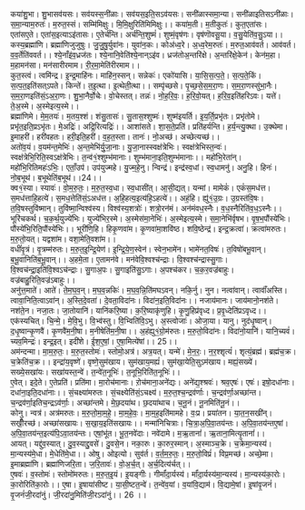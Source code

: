 

  
कया॑शु॒भा। शु॒भासव॑यसः। सव॑यस्स॒नी॑ळाः। सव॑यस॒इति॒सऽव॑यसः। सनी॑ळास्समा॒न्या। सनी॑ळाइतिसऽनी॑ळाः। स॒मा॒न्याम॒रुतः॑। म॒रुत॒स्सं। सम्मि॑मिक्षुः। मि॒मि॒क्षुरिति॑मिमिक्षुः।। कया॑म॒ती। म॒तीकुतः॑। कुत॒एता॑सः। एता॑सए॒ते। एता॑स॒इत्याऽइ॑तासः। ए॒तेर्च॑न्ति। अर्च॑न्ति॒शुष्मं॑। शुष्मं॒वृष॑णः। वृष॑णॊवसू॒या। व॒सु॒येति॑व॒सु॒ऽया।।  
कस्य॒ब्रह्मा॑णि। ब्रह्मा॑णिजुजुषुः। जु॒जु॒षु॒र्युवा॑नः। युवा॑न॒कः। कोअ॑ध्व॒रे। अ॒ध्व॒रेम॒रुतः॑। म॒रुत॒आव॑वर्त। आव॑वर्त। व॒व॒र्तेति॑ववर्त।। श्ये॒नाँइ॑व॒ध्रज॑तः। श्ये॒नानि॒वेति॑श्ये॒नान्ऽइ॑व। ध्रज॑तोअ॒न्तरि॑क्षे। अ॒न्तरि॑क्षे॒केन॑। केन॑म॒हा। म॒हामन॑सा। मन॑सारीरमाम। री॒र॒मा॒मेति॑रीरमाम।।  
कुत॒स्त्वं। त्वमि॑न्द्र। इ॒न्द्र॒माहि॑नः। माहि॑न॒स्सन्। सन्नेकः॑। एको॑यासि। या॒सि॒स॒त्प॒ते॒। स॒त्प॒ते॒किं। स॒त्प॒त॒इति॑सत्ऽपते। किन्ते॑। त॒इ॒त्था। इ॒त्थेती॒त्था।। सम्पृ॑च्छसे। पृ॒च्छ॒से॒स॒म॒रा॒णः। स॒म॒रा॒णस्सु॑भा॒नैः। स॒म॒रा॒णइति॑सं॒ऽअ॒रा॒णः। शु॒भा॒नैर्वो॒चेः। वो॒चेस्तत्। तन्नः॑। नो॒ह॒रि॒वः॒। ह॒रि॒वो॒यत्। ह॒रि॒व॒इति॑हरिऽवः। यत्ते॑। ते॒अ॒स्मे। अ॒स्मेइत्य॒स्मे।।  
ब्रह्मा॑णिमे। मे॒म॒तयः॑। म॒तय॒श्शं। शंसु॒तासः॑। सु॒तास॒श्शुष्मः॑। शुष्म॑इयर्ति। इ॒य॒र्ति॒प्रभृ॑तः। प्रभृ॑तोमे। प्रभृ॑त॒इति॒प्रऽभृ॑तः। मे॒अद्रिः॑। अद्रि॒रित्यद्रिः॑।। आशा॑सते। शा॒स॒ते॒प्रति॑। प्रति॑हर्यन्ति। ह॒र्य॒न्त्यु॒क्था। उ॒क्थेमा। इ॒माहरी॑। हरी॑वहतः। हरी॒इति॒हरी॑। व॒ह॒त॒स्ता। तानः॑। नो॒अच्छ॑। अच्छेत्यच्छ॑।।  
अतो॑व॒यं। व॒यम॑न्त॒मेभिः॑। अ॒न्त॒मेभि॑र्यु॒जा॒नाः। यु॒जा॒नास्स्वक्ष॑त्रेभिः। स्वक्ष॑त्रेभिस्त॒न्वः॑। स्वक्ष॑त्रेभि॒रिति॒स्वऽक्ष॑त्रेभिः। त॒न्व॑१॒॑श्शुम्भ॑मानाः। शुम्भ॑माना॒इति॒शुम्भ॑मानाः।। महो॑भि॒रेता॑न्। महो॑भि॒रितिमहः॑ऽभिः॒। एताँ॒उप॑। उप॑युज्महे। यु॒ज्म॒हे॒नु। न्विन्द्र॑। इन्द्र॑स्व॒धां। स्व॒धामनु॑। अनु॒हि। हिनः॑। नो॒ब॒भूथ॑। ब॒भूथेति॑ब॒भूथ॑।।24।।  
क्व१॒॑स्या। स्यावः॑। वो॒म॒रु॒तः॒। म॒रु॒त॒स्व॒धा। स्व॒धासी॑त्। आ॒सी॒द्यत्। यन्मां। मामेकं॑। एकं॑स॒मध॑त्त। स॒मध॑त्ताहि॒हत्ये॑। स॒मध॒त्तेति॑सं॒ऽअध॑त्त। अ॒हि॒हत्य॒इत्य॑हि॒ऽहत्ये॑।। अहं॒हि। ह्यु॑१॒॑उ॒ग्रः। उ॒ग्रस्त॑वि॒षः। त॒वि॒षस्तुवि॑ष्मान्। तुवि॑ष्मा॒न्विश्व॑स्य। विश्व॑स्य॒शत्रोः॑। शत्रो॒रन॑मं। अन॑मंवध॒स्नैः। व॒ध॒स्नैरिति॑व॒ध॒ऽस्नैः।।  
भूरि॑चकर्थ। च॒क॒र्थ॒युज्ये॑भिः। युज्ये॑भिर॒स्मे। अ॒स्मेस॑मा॒नेभिः॑। अ॒स्मेइत्य॒स्मे। स॒मा॒नेभि॑र्वृषभ। वृ॒ष॒भ॒पौंस्ये॑भिः। पौंस्ये॑भि॒रिति॒पौंस्ये॑भिः।। भूरी॑णि॒हि। हिकृ॒णवा॑म। कृ॒णवा॑मा॒शवि॑ष्ठ। शवि॒ष्ठेन्द्र॑। इन्द्र॒क्रत्वा॑। क्रत्वा॑मरुतः। म॒रु॒तो॒यत्। यद्वशा॑म। वशा॒मेति॒वशा॑म।।  
वधीं॑वृ॒त्रं। वृ॒त्रम्म॑रुतः। म॒रु॒त॒इ॒न्द्रि॒येण॑। इ॒न्द्रि॒ये॒ण॒स्वेन॑। स्वेन॒भामे॑न। भामे॑नत॒विषः॑। त॒विषो॑बभू॒वान्। ब॒भू॒वानिति॑ब॒भू॒वान्।। अ॒हमे॒ता। ए॒तामन॑वे। मन॑वेवि॒श्वश्च॑न्द्राः। वि॒श्वश्च॑न्द्रास्सु॒गाः। वि॒श्वच॑न्द्रा॒इति॑वि॒श्वऽच॑न्द्राः। सु॒गाअ॒पः। सु॒गाइति॑सु॒ऽगाः। अ॒पश्च॑कर। च॒क॒र॒वज्र॑बाहुः। वज्र॑बाहु॒रिति॒वज्र॑ऽबाहुः।।  
अनु॑त्त॒माते॑। आते॑। ते॒म॒घ॒व॒न्। म॒घ॒व॒न्नकिः॑। म॒घ॒व॒न्नि॒ति॑मघऽवन्। नकि॒र्नु। नुन। नत्वा॑वान्। त्वावाँ॑अस्ति। त्वावा॒निति॒त्वाऽवा॑न्। अ॒स्ति॒दे॒वता॑। दे॒वता॒विदा॑नः। विदा॑न॒इति॒विदा॑नः।। नजाय॑मानः। जाय॑मानो॒नश॑ते। नश॑ते॒न। नजा॒तः। जा॒तोयानि॑। यानि॑करि॒ष्या। क॒रि॒ष्याकृ॑णुहि। कृ॒णु॒हिप्र॑वृध्द। प्र॒वृ॒ध्देति॑प्रऽवृध्द।।  
एक॑स्यचित्। चि॒न्मे॒। मे॒वि॒भु। वि॒भ्व॑स्तु। वि॒भ्विति॑वि॒ऽभु। अ॒स्त्वोजाः॑। ओजा॒या। यानु। नुद॑धृ॒ष्वान्। द॒धृ॒ष्वान्कृ॒णवै॑। कृ॒णवै॑म॒नी॒षा। म॒नीषेति॑म॒नी॒षा।। अ॒हंह्यु१॒॑ग्रो॒म॑रुतः। म॒रु॒तो॒विदा॑नः। विदा॑नो॒यानि॑। यानि॒च्यवं॑। च्यव॒मिन्द्रः॑। इन्द्र॒इत्। इदी॑शे। ई॒श॒ए॒षां॒। ए॒षा॒मित्ये॑षां।। 25।।  
अम॑न्दन्मा। मा॒म॒रु॒तः॒। म॒रु॒त॒स्तोमः॑। स्तोमो॒अत्र॑। अत्र॒यत्। यन्मे॑। मे॒न॒रः॒। न॒र॒श्शृत्यं॑। शृत्यं॒ब्रह्म॑। ब्रह्म॑च॒क्र। च॒क्रेति॑च॒क्र।। इन्द्रा॑य॒वृष्णे॑। वृष्णे॒सुम॑खाय। सुम॑खाय॒मह्यं॑। सुम॑खा॒येति॒सुऽम॑खाय। मह्यं॒सख्ये॑। सख्ये॒सखा॑यः। सखा॑यस्त॒न्वे॑। त॒न्वे॑त॒नूभिः॑। त॒नूभि॒रिति॑त॒नूभिः॑।।  
ए॒वेत्। इदे॒ते। ए॒तेप्रति॑। प्रति॑मा। मा॒रोच॑मानाः। ऱोच॑माना॒अने॑द्यः। अने॑द्य॒श्श्रवः॑। श्रव॒एषः॑। एषः॑। इषो॒दधा॑नाः। दधा॑ना॒इति॒दधा॑नाः।। सं॒चक्ष्या॑मरुतः। सं॒चक्ष्येति॑सं॒ऽचक्ष्य॑। म॒रु॒त॒श्च॒न्द्रव॑र्णाः। च॒न्द्रव॑र्णा॒अच्छा॑न्त। च॒न्द्रव॑र्णा॒इतिच॒न्द्रऽव॑र्णाः॒। अच्छा॑न्तमे। मे॒छ॒दया॑थ। छ॒दया॑थाच। च॒नू॒नं। नू॒नमिति॑नू॒नं।।  
कोनु। न्वत्र॑। अत्र॑मरुतः। म॒रु॒तो॒मा॒म॒हे॒। मा॒म॒हे॒वः॒। मा॒म॒ह॒इति॑मामहे। वः॒प्र। प्रया॑तन। या॒त॒न॒सखी॑न्। सखीँ॒रच्छ॑। अच्छा॑सखायः। स॒खा॒य॒इति॑सखायः।। मन्मा॑निचित्राः। चि॒त्रा॒अ॒पि॒वा॒तय॑न्तः। अ॒पि॒वा॒तय॑न्तए॒षां। अ॒पि॒वा॒तय॑न्त॒इत्य॑पि॒ऽवा॒तय॑न्तः। एषां॒भू॑त। भू॒त॒नवे॑दाः। नवे॑दामे। म॒ऋ॒तानां॑। ऋ॒ताना॒मित्यृ॒तानां॑।।  
आयत्। यद्दु॑व॒स्यात्। दु॒व॒स्याद्दु॒वसे॑। दु॒वसे॒न। नका॒रुः। का॒रुर॒स्मान्। अ॒स्माञ्च॒क्रे। च॒क्रेमा॒न्यस्य॑। मा॒न्यस्य॑मे॒धा। मे॒धेति॑मे॒धा।। ओषु। ओइत्यो। सुव॑र्त। व॒र्त॒म॒रु॒तः॒। म॒रु॒तो॒विप्रं॑। विप्र॒मच्छ॑। अच्छे॒मा। इ॒माब्रह्मा॑णि। ब्रह्मा॑णिजरि॒ता। ज॒रि॒तावः॑। वो॒अ॒र्च॒त्। अ॒र्च॒दित्य॑र्चत्।।  
ए॒षवः॑। व॒स्तोमः॑। स्तोमो॑मरुतः। म॒रु॒त॒इ॒यं। इ॒यङ्गीः। गीर्मां॑दा॒र्यस्य॑। र्मां॑दा॒र्यस्य॑मा॒न्यस्य॑। मा॒न्यस्य॑का॒रोः। का॒रोरिति॑का॒रोः।। ए॒षा। इ॒षाया॑सीष्ट। या॒सी॒ष्टत॒न्वे॑। त॒न्वे॑व॒यां। व॒यांवि॒द्याम॑। वि॒द्यामे॒षां। इ॒षांवृ॒जनं॑। वृ॒जनं॑जी॒रदा॑नुं। जी॒रदा॑नु॒मिति॑जी॒रऽदा॑नुं।। 26 ।।  
